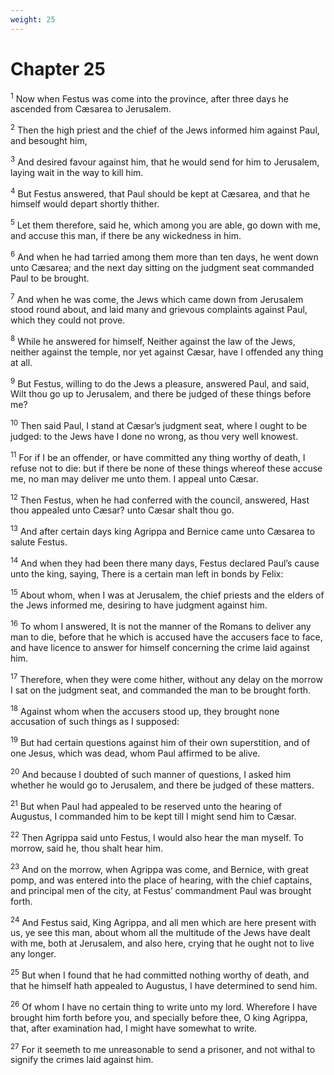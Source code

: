 ```yaml
---
weight: 25
---
```


# Chapter 25

<sup>1</sup> Now when Festus was come into the province, after three days he ascended from Cæsarea to Jerusalem. 

<sup>2</sup> Then the high priest and the chief of the Jews informed him against Paul, and besought him, 

<sup>3</sup> And desired favour against him, that he would send for him to Jerusalem, laying wait in the way to kill him. 

<sup>4</sup> But Festus answered, that Paul should be kept at Cæsarea, and that he himself would depart shortly thither. 

<sup>5</sup> Let them therefore, said he, which among you are able, go down with me, and accuse this man, if there be any wickedness in him. 

<sup>6</sup> And when he had tarried among them more than ten days, he went down unto Cæsarea; and the next day sitting on the judgment seat commanded Paul to be brought. 

<sup>7</sup> And when he was come, the Jews which came down from Jerusalem stood round about, and laid many and grievous complaints against Paul, which they could not prove. 

<sup>8</sup> While he answered for himself, Neither against the law of the Jews, neither against the temple, nor yet against Cæsar, have I offended any thing at all. 

<sup>9</sup> But Festus, willing to do the Jews a pleasure, answered Paul, and said, Wilt thou go up to Jerusalem, and there be judged of these things before me? 

<sup>10</sup> Then said Paul, I stand at Cæsar’s judgment seat, where I ought to be judged: to the Jews have I done no wrong, as thou very well knowest. 

<sup>11</sup> For if I be an offender, or have committed any thing worthy of death, I refuse not to die: but if there be none of these things whereof these accuse me, no man may deliver me unto them. I appeal unto Cæsar. 

<sup>12</sup> Then Festus, when he had conferred with the council, answered, Hast thou appealed unto Cæsar? unto Cæsar shalt thou go. 

<sup>13</sup> And after certain days king Agrippa and Bernice came unto Cæsarea to salute Festus. 

<sup>14</sup> And when they had been there many days, Festus declared Paul’s cause unto the king, saying, There is a certain man left in bonds by Felix: 

<sup>15</sup> About whom, when I was at Jerusalem, the chief priests and the elders of the Jews informed me, desiring to have judgment against him. 

<sup>16</sup> To whom I answered, It is not the manner of the Romans to deliver any man to die, before that he which is accused have the accusers face to face, and have licence to answer for himself concerning the crime laid against him. 

<sup>17</sup> Therefore, when they were come hither, without any delay on the morrow I sat on the judgment seat, and commanded the man to be brought forth. 

<sup>18</sup> Against whom when the accusers stood up, they brought none accusation of such things as I supposed: 

<sup>19</sup> But had certain questions against him of their own superstition, and of one Jesus, which was dead, whom Paul affirmed to be alive. 

<sup>20</sup> And because I doubted of such manner of questions, I asked him whether he would go to Jerusalem, and there be judged of these matters. 

<sup>21</sup> But when Paul had appealed to be reserved unto the hearing of Augustus, I commanded him to be kept till I might send him to Cæsar. 

<sup>22</sup> Then Agrippa said unto Festus, I would also hear the man myself. To morrow, said he, thou shalt hear him. 

<sup>23</sup> And on the morrow, when Agrippa was come, and Bernice, with great pomp, and was entered into the place of hearing, with the chief captains, and principal men of the city, at Festus’ commandment Paul was brought forth. 

<sup>24</sup> And Festus said, King Agrippa, and all men which are here present with us, ye see this man, about whom all the multitude of the Jews have dealt with me, both at Jerusalem, and also here, crying that he ought not to live any longer. 

<sup>25</sup> But when I found that he had committed nothing worthy of death, and that he himself hath appealed to Augustus, I have determined to send him. 

<sup>26</sup> Of whom I have no certain thing to write unto my lord. Wherefore I have brought him forth before you, and specially before thee, O king Agrippa, that, after examination had, I might have somewhat to write. 

<sup>27</sup> For it seemeth to me unreasonable to send a prisoner, and not withal to signify the crimes laid against him. 


